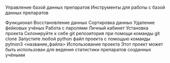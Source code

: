Управление базой данных препаратов
Инструменты для работы с базой данных препаратов

Функционал
Восстановление данных
Сортировка данных
Удаление фейковых учёных
Работа с паролями
Личный кабинет
Установка проекта
Склонируйте к себе git репозитория при помощи команды git clone 
Запустите любой python файл проекта с помощью команды pytnon3 <название_файла>
Использование проекта
Этот проект может быть использован для ведения статистики препаратов созданных учёными

